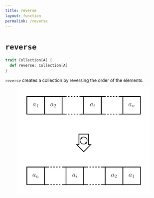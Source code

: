 ```yaml
---
title: reverse
layout: function
permalink: /reverse
---
```


# `reverse`

~~~ scala
trait Collection[A] {
  def reverse: Collection[A]
}
~~~

`reverse` creates a collection by reversing the order of the elements.

<figure class="diagram">
  <img src="images/reverse.svg" alt="reverse function">
  <!-- <figcaption class="diagram-desc"></figcaption> -->
</figure>
